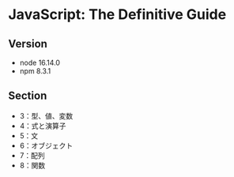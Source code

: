 # JavaScript: The Definitive Guide

## Version

- node 16.14.0
- npm 8.3.1

## Section

- 3：型、値、変数
- 4：式と演算子
- 5：文
- 6：オブジェクト
- 7：配列
- 8：関数

